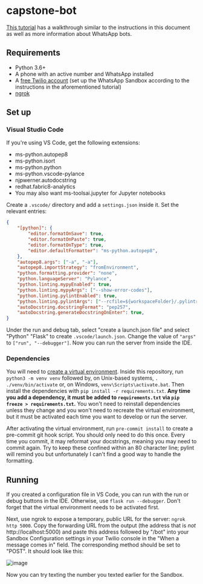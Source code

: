 # capstone-bot

[This tutorial](https://www.twilio.com/blog/build-a-whatsapp-chatbot-with-python-flask-and-twilio) has a walkthrough similar to the instructions in this document as well as more information about WhatsApp bots.

## Requirements

- Python 3.6+
- A phone with an active number and WhatsApp installed
- A [free Twilio account](https://www.twilio.com/) (set up the WhatsApp Sandbox according to the instructions in the aforementioned tutorial)
- [ngrok](https://ngrok.com/)

## Set up

### Visual Studio Code

If you're using VS Code, get the following extensions:

- ms-python.autopep8
- ms-python.isort
- ms-python.python
- ms-python.vscode-pylance
- njpwerner.autodocstring
- redhat.fabric8-analytics
- You may also want ms-toolsai.jupyter for Jupyter notebooks

Create a `.vscode/` directory and add a `settings.json` inside it. Set the relevant entries:

```json
{
    "[python]": {
        "editor.formatOnSave": true,
        "editor.formatOnPaste": true,
        "editor.formatOnType": true,
        "editor.defaultFormatter": "ms-python.autopep8",
    },
    "autopep8.args": ["-a", "-a"],
    "autopep8.importStrategy": "fromEnvironment",
    "python.formatting.provider": "none",
    "python.languageServer": "Pylance",
    "python.linting.mypyEnabled": true,
    "python.linting.mypyArgs": ["--show-error-codes"],
    "python.linting.pylintEnabled": true,
    "python.linting.pylintArgs": ["--rcfile=${workspaceFolder}/.pylintrc"],
    "autoDocstring.docstringFormat": "pep257",
    "autoDocstring.generateDocstringOnEnter": true,
}
```

Under the run and debug tab, select "create a launch.json file" and select "Python" "Flask" to create `.vscode/launch.json`. Change the value of `"args"` to `["run", "--debugger"]`. Now you can run the server from inside the IDE.

### Dependencies

You will need to [create a virtual environment](https://docs.python.org/3/tutorial/venv.html). Inside this repository, run `python3 -m venv venv` followed by, on Unix-based systems, `. ./venv/bin/activate` or, on Windows, `venv\Scripts\activate.bat`. Then install the dependencies with `pip install -r requirements.txt`. **Any time you add a dependency, it must be added to `requirements.txt` via `pip freeze > requirements.txt`.** You won't need to reinstall dependencies unless they change and you won't need to recreate the virtual environment, but it must be activated each time you want to develop or run the server.

After activating the virtual environment, run `pre-commit install` to create a pre-commit git hook script. You should only need to do this once. Every time you commit, it may reformat your docstrings, meaning you may need to commit again. Try to keep these confined within an 80 character line; pylint will remind you but unfortunately I can't find a good way to handle the formatting.

## Running

If you created a configuration file in VS Code, you can run with the run or debug buttons in the IDE. Otherwise, use `flask run --debugger`. Don't forget that the virtual environment needs to be activated first.

Next, use ngrok to expose a temporary, public URL for the server: `ngrok http 5000`. Copy the forwarding URL from the output (the address that is *not* http://localhost:5000) and paste this address followed by "/bot" into your Sandbox Configuration settings in your Twilio console in the "When a message comes in" field. The corresponding method should be set to "POST". It should look like this:

![image](https://user-images.githubusercontent.com/62478826/224860669-ad7b0ce5-1bd3-4803-a622-3da0ae7f0d28.png)

Now you can try texting the number you texted earlier for the Sandbox.
